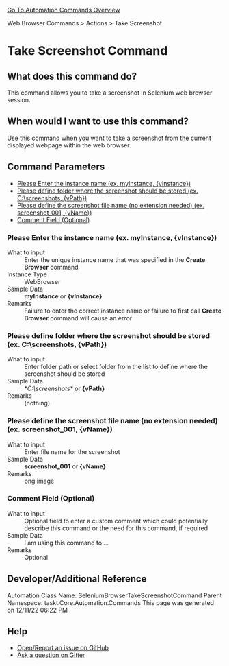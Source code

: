 <!--TITLE: Take Screenshot Command -->
<!-- SUBTITLE: a command in the Web Browser Commands group. -->
[Go To Automation Commands Overview](/automation-commands.md)


Web Browser Commands &gt; Actions &gt; Take Screenshot


# Take Screenshot Command


## What does this command do?
This command allows you to take a screenshot in Selenium web browser session.


## When would I want to use this command?
Use this command when you want to take a screenshot from the current displayed webpage within the web browser.


## Command Parameters
- [Please Enter the instance name (ex. myInstance, {vInstance})](#param_0)
- [Please define folder where the screenshot should be stored (ex. C:\screenshots, {vPath})](#param_1)
- [Please define the screenshot file name (no extension needed) (ex. screenshot_001, {vName})](#param_2)
- [Comment Field (Optional)](#param_3)


<a id="param_0"></a>
### Please Enter the instance name (ex. myInstance, {vInstance})


<dl>
<dt>What to input</dt><dd>Enter the unique instance name that was specified in the <strong>Create Browser</strong> command</dd>
<dt>Instance Type</dt><dd>WebBrowser</dd>
<dt>Sample Data</dt><dd><strong>myInstance</strong> or <strong>{vInstance}</strong></dd>
<dt>Remarks</dt><dd>Failure to enter the correct instance name or failure to first call <strong>Create Browser</strong> command will cause an error</dd>
</dl>




<a id="param_1"></a>
### Please define folder where the screenshot should be stored (ex. C:\screenshots, {vPath})


<dl>
<dt>What to input</dt><dd>Enter folder path or select folder from the list to define where the screenshot should be stored</dd>
<dt></dt><dd></dd>
<dt>Sample Data</dt><dd>*<em>C:\screenshots*</em> or <strong>{vPath}</strong></dd>
<dt>Remarks</dt><dd>(nothing)</dd>
</dl>




<a id="param_2"></a>
### Please define the screenshot file name (no extension needed) (ex. screenshot_001, {vName})


<dl>
<dt>What to input</dt><dd>Enter file name for the screenshot</dd>
<dt></dt><dd></dd>
<dt>Sample Data</dt><dd><strong>screenshot_001</strong> or <strong>{vName}</strong></dd>
<dt>Remarks</dt><dd>png image</dd>
</dl>




<a id="param_3"></a>
### Comment Field (Optional)


<dl>
<dt>What to input</dt><dd>Optional field to enter a custom comment which could potentially describe this command or the need for this command, if required</dd>
<dt></dt><dd></dd>
<dt>Sample Data</dt><dd>I am using this command to ...</dd>
<dt>Remarks</dt><dd>Optional</dd>
</dl>




## Developer/Additional Reference
Automation Class Name: SeleniumBrowserTakeScreenshotCommand
Parent Namespace: taskt.Core.Automation.Commands
This page was generated on 12/11/22 06:22 PM


## Help
- [Open/Report an issue on GitHub](https://github.com/saucepleez/taskt/issues/new)
- [Ask a question on Gitter](https://gitter.im/taskt-rpa/Lobby)
